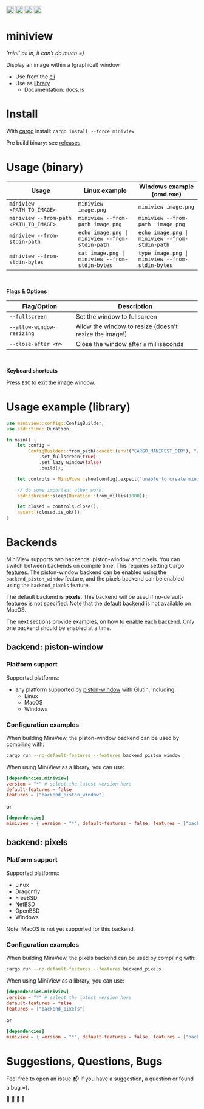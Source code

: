 [<img alt="github" src="https://img.shields.io/badge/github-foresterre/miniview-blue?labelColor=555555&logo=github" height="20">](https://github.com/foresterre/miniview)
[<img alt="crates.io" src="https://img.shields.io/crates/v/miniview.svg?color=fc8d62&logo=rust" height="20">](https://crates.io/crates/miniview)
[<img alt="ci" src="https://img.shields.io/github/workflow/status/foresterre/miniview/github_actions_ci/master" height="20">](https://github.com/foresterre/miniview/actions?query=workflow%3Agithub_actions_ci+branch%3Amaster+)
[<img alt="docs-rs" src="https://docs.rs/miniview/badge.svg" height="20">](https://docs.rs/miniview)

# miniview
_'mini' as in, it can't do much =)_

Display an image within a (graphical) window.

* Use from the [cli](https://github.com/foresterre/miniview#usage-binary)
* Use as [library](https://github.com/foresterre/miniview#usage-example-library)
    * Documentation: [docs.rs](https://docs.rs/miniview/)


# Install

With [cargo](https://crates.io/crates/miniview) install: `cargo install --force miniview`

Pre build binary: see [releases](https://github.com/foresterre/miniview/releases)


# Usage (binary)

| Usage | Linux example | Windows example (cmd.exe) |
|----------------------------------------|------------------------------------------------|------------------------------------------------|
| `miniview <PATH_TO_IMAGE>` | `miniview image.png` | `miniview image.png` |
| `miniview --from-path <PATH_TO_IMAGE>` | `miniview --from-path image.png` | `miniview --from-path  image.png` |
| `miniview --from-stdin-path` | `echo image.png \| miniview --from-stdin-path`  | `echo image.png \| miniview --from-stdin-path` |
| `miniview --from-stdin-bytes` | `cat image.png \| miniview --from-stdin-bytes` | `type image.png \| miniview --from-stdin-bytes` |

<br>

**Flags &amp; Options**

| Flag/Option | Description | 
| ---    | ---         |
| `--fullscreen` | Set the window to fullscreen |
| `--allow-window-resizing` | Allow the window to resize (doesn't resize the image!) |
| `--close-after <n>` | Close the window after `n` milliseconds |

<br>

**Keyboard shortcuts**

Press `ESC` to exit the image window.

# Usage example (library)

```rust
use miniview::config::ConfigBuilder;
use std::time::Duration;

fn main() {
    let config =
        ConfigBuilder::from_path(concat!(env!("CARGO_MANIFEST_DIR"), "/resources/plant.jpg"))
            .set_fullscreen(true)
            .set_lazy_window(false)
            .build();

    let controls = MiniView::show(config).expect("unable to create miniview");

    // do some important other work!
    std::thread::sleep(Duration::from_millis(1000));

    let closed = controls.close();
    assert!(closed.is_ok());
}
```

# Backends

MiniView supports two backends: piston-window and pixels. You can switch between backends on compile time. This requires
setting Cargo [features](https://doc.rust-lang.org/cargo/reference/features.html). The piston-window backend can be
enabled using the `backend_piston_window` feature, and the pixels backend can be enabled using the `backend_pixels` feature.

The default backend is **pixels**. This backend will be used if no-default-features is not specified. Note that the default backend
is not available on MacOS.

The next sections provide examples, on how to enable each backend. Only one backend should be enabled at a time.

## backend: piston-window

### Platform support

Supported platforms:
* any platform supported by [piston-window](https://github.com/PistonDevelopers/piston_window) with Glutin, including:
  * Linux
  * MacOS
  * Windows

### Configuration examples

When building MiniView, the piston-window backend can be used by compiling with:
```bash
cargo run --no-default-features --features backend_piston_window 
```

When using MiniView as a library, you can use:
```toml
[dependencies.miniview]
version = "*" # select the latest version here
default-features = false 
features = ["backend_piston_window"]
```

or 

```toml
[dependencies]
miniview = { version = "*", default-features = false, features = ["backend_piston_window"] }
```

## backend: pixels

### Platform support

Supported platforms:
  * Linux
  * Dragonfly
  * FreeBSD
  * NetBSD
  * OpenBSD
  * Windows

Note: MacOS is not yet supported for this backend.

### Configuration examples

When building MiniView, the pixels backend can be used by compiling with:
```bash
cargo run --no-default-features --features backend_pixels
```

When using MiniView as a library, you can use:
```toml
[dependencies.miniview]
version = "*" # select the latest version here
default-features = false 
features = ["backend_pixels"]
```

or

```toml
[dependencies]
miniview = { version = "*", default-features = false, features = ["backend_pixels"] }
```

# Suggestions, Questions, Bugs

Feel free to open an issue :mailbox_with_mail: if you have a suggestion, a question or found a bug =).

🎸 🎺 🎻 🎷
